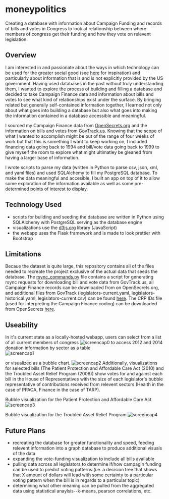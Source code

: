 moneypolitics
=============
Creating a database with information about Campaign Funding and records of bills and votes in Congress to look at relationship between where members of congress get their funding and how they vote on relevent legislation.

Overview
----------------------
I am interested in and passionate about the ways in which technology can be used for the greater social good (see [here](http://usatoday30.usatoday.com/tech/news/story/2012-07-20/pothole-app/56367586/1) for inspiration) and particularly about information that is and is not explicitly provided by the US government.  Having used databases in the past without truly understanding them, I wanted to explore the process of building and filling a database and decided to take Campaign Finance data and information about bills and votes to see what kind of relationships exist under the surface.  By bringing related but generally self-contained information together, I learned not only about what goes into building a database but also what goes into making the information contained in a database accessible and meaningful.

I sourced my Campaign Finance data from [OpenSecrets.org](http://www.opensecrets.org/) and the information on bills and votes from [GovTrack.us](https://www.govtrack.us/).  Knowing that the scope of what I wanted to accomplish might be out of the range of four weeks of work but that this is something I want to keep working on, I included financing data going back to 1994 and bill/vote data going back to 1999 to give myself the room to explore what might ultimatley be gleaned from having a larger base of information.  

I wrote scripts to parse my data (written in Python to parse csv, json, xml, and yaml files) and used SQLAlchemy to fill my PostgreSQL database.  To make the data meaningful and accesible, I built an app on top of it to allow some exploration of the information available as well as some pre-determined points of interest to display.

Technology Used
----------------------
- scripts for building and seeding the database are written in Python using SQLAlchemy with PostgreSQL serving as the database engine
- visualizations use the [d3js.org](d3js.org) library (JavaScript)
- the webapp uses the Flask framework and is made to look prettier with Bootstrap

Limitations
----------------------
Becaue the dataset is quite large, this repository contains all of the files needed to recreate the project exclusive of the actual data that seeds the database.  The [rsync_commands.py](https://github.com/katrinamariehh/moneypolitics/blob/master/rsync_commands.py) file contains a script for generating rsync requests for downloading bill and vote data from GovTrack.us, all Campaign Finance records can be downloaded from on OpenSecrets.org, and additional files from GovTrack (legislators-current.yaml, legislators-historical.yaml, legislators-current.csv) can be found [here](https://www.govtrack.us/data/congress-legislators/).  The CRP IDs file (used for interpreting the Campaign Finance coding) can be downloaded from OpenSecrets [here](http://www.opensecrets.org/resources/create/api_doc.php).

Useability
----------------------
In it's current state as a locally-hosted webapp, users can select from a list of all current members of congress
![screencap0](https://raw.githubusercontent.com/katrinamariehh/moneypolitics/master/screenshots/index.png)
to access 2012 and 2014 donation information by sector as a table   
![screencap1](https://raw.githubusercontent.com/katrinamariehh/moneypolitics/master/screenshots/pelosi.png)

or visualized as a bubble chart.
![screencap2](https://raw.githubusercontent.com/katrinamariehh/moneypolitics/master/screenshots/murphy.png)
Additionally, visualizations for selected bills (The Patient Protection and Affordable Care Act (2010) and the Troubled Asset Relief Program (2008)) show votes for and against each bill in the House of Representatives with the size of each legislator's bubble representative of contributions received from relevent sectors (Health in the case of PPACA, Finance in the case of TARP).

Bubble visualization for the Patient Protection and Affordable Care Act
![screencap3](https://raw.githubusercontent.com/katrinamariehh/moneypolitics/master/screenshots/ppaca.png)

Bubble visualization for the Troubled Asset Relief Program
![screencap4](https://raw.githubusercontent.com/katrinamariehh/moneypolitics/master/screenshots/tarp.png)

Future Plans
----------------------
- recreating the database for greater functionality and speed, feeding relevent information into a graph database to produce additional visuals of the data
- expanding the vote-funding visualization to include all bills available
- pulling data across all legislators to determine if/how campagin funding can be used to predict voting patterns (i.e. a decision tree that shows that X amount of dollars will lead with some certainty to a particular voting pattern when the bill is in regards to a particular topic)
- determining what other meaning can be pulled from the aggregated data using statistical anaylsis--k-means, pearson correlations, etc.
